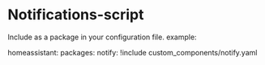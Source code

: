 # Notifications-script

Include as a package in your configuration file.
example:

homeassistant:
  packages:
    notify: !include custom_components/notify.yaml
